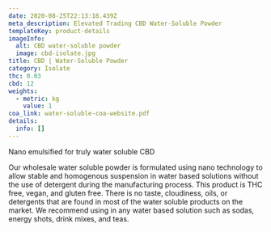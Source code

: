 ```yaml
---
date: 2020-08-25T22:13:18.439Z
meta_description: Elevated Trading CBD Water-Soluble Powder
templateKey: product-details
imageInfo:
  alt: CBD water-soluble powder
  image: cbd-isolate.jpg
title: CBD | Water-Soluble Powder
category: Isolate
thc: 0.03
cbd: 12
weights:
  - metric: kg
    value: 1
coa_link: water-soluble-coa-website.pdf
details:
  info: []
---
```


Nano emulsified for truly water soluble CBD

Our wholesale water soluble powder is formulated using nano technology to allow stable and homogenous suspension in water based solutions without the use of detergent during the manufacturing process. This product is THC free, vegan, and gluten free. There is no taste, cloudiness, oils, or detergents that are found in most of the water soluble products on the market. We recommend using in any water based solution such as sodas, energy shots, drink mixes, and teas.

